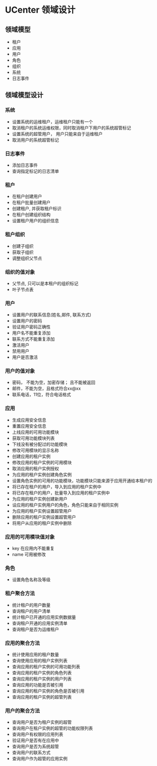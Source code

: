 # UCenter 领域设计
## 领域模型
* 租户
* 应用
* 用户
* 角色
* 组织
* 系统
* 日志事件

## 领域模型设计
### 系统
* 设置系统的运维租户，运维租户只能有一个
* 取消租户的系统运维权限，同时取消租户下用户的系统超管标记
* 设置系统的超管用户， 用户只能来自于运维租户
* 取消用户的系统超管标记

### 日志事件
* 添加日志事件
* 查询指定标记的日志清单


### 租户
* 在租户创建用户
* 在租户批量创建用户
* 创建租户, 并获取租户标识
* 在租户创建组织结构
* 设置租户用户的组织信息

### 租户组织
* 创建子组织
* 获取子组织
* 调整组织父节点


### 组织的值对象
* 父节点, 只可以是本租户的组织标记
* 叶子节点表


### 用户
* 设置用户的联系信息(姓名,邮件, 联系方式)
* 设置用户的密码
* 验证用户密码正确性
* 用户名不能重复添加
* 联系方式不能重复添加
* 激活用户
* 禁用用户
* 用户是否激活



### 用户的值对象
* 密码， 不能为空，加密存储； 且不能被返回
* 邮件，不能为空，且格式符合xx@xx
* 联系电话，11位，符合电话格式

### 应用
* 生成应用安全信息
* 重置应用安全信息
* 上线应用的可用功能模块
* 获取可用功能模块列表
* 下线没有被分配过的功能模块
* 修改可用模块的显示名称
* 创建应用的租户实例
* 修改应用的租户实例的可用模块
* 取消应用的租户实例授权
* 为应用的租户实例创建角色实例
* 设置角色实例的可用的功能模块，功能模块只能来源于应用开通给本租户的
* 将已存在租户的用户，导入到应用的租户实例中
* 将已存在租户的用户，批量导入到应用的租户实例中
* 为应用的租户实例创建新用户
* 设应用的租户实例用户的角色，角色只能来自于相同实例
* 为应用的租户实例设置超管用户
* 删除应用的租户实例设置超管用户
* 将用户从应用的租户实例中删除


### 应用的可用模块值对象
* key 在应用内不能重复
* name 可用被修改

### 角色
* 设置角色名称及等级



### 租户聚合方法
* 统计租户的用户数量
* 查询租户的用户清单
* 统计租户已开通的应用实例数据量
* 查询租户开通的应用实例清单
* 查询租户是否为运维租户

### 应用的聚合方法
* 统计使用应用的租户数量
* 查询使用应用的租户实例列表
* 查询应用的租户实例的可用功能列表
* 查询应用的租户实例的角色列表
* 查询应用的租户实例的用户列表
* 查询应用的功能是否被引用
* 查询应用的租户实例的角色是否被引用
* 查询应用的租户实例的超管列表


### 用户的聚合方法
* 查询用户是否为租户实例的超管
* 查询用户在租户实例的超管的功能权限列表
* 查询用户有权限的应用列表
* 验证用户是否有在应用中
* 查询用户是否为系统超管
* 查询用户的联系方式
* 查询用户作为超管的应用实例






